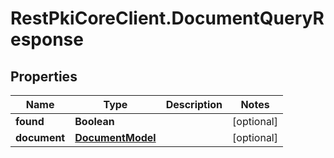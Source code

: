 # RestPkiCoreClient.DocumentQueryResponse

## Properties
Name | Type | Description | Notes
------------ | ------------- | ------------- | -------------
**found** | **Boolean** |  | [optional] 
**document** | [**DocumentModel**](DocumentModel.md) |  | [optional] 
